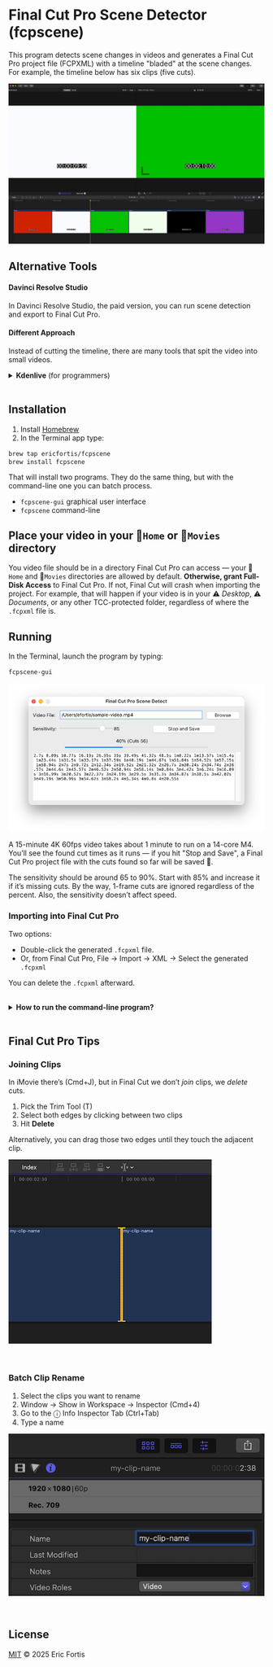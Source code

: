 # Final Cut Pro Scene Detector (fcpscene)

This program detects scene changes in videos and generates a Final Cut Pro
project file (FCPXML) with a timeline "bladed" at the scene changes. For
example, the timeline below has six clips (five cuts).

![](./README-example.jpg)


## Alternative Tools

#### Davinci Resolve Studio
In Davinci Resolve Studio, the paid version, you can run scene detection and export to Final Cut Pro.

#### Different Approach
Instead of cutting the timeline, there are many tools that spit the video into small videos.

<details>
<summary><b>Kdenlive</b> (for programmers)</summary>

**Caveats**: There are many 1-frame off cuts due to rounding errors. Especially in non-integer frame rates such as 29.97
- Drop the video into the Project Bin &rarr; Right-click &rarr; Clip Jobs &rarr; Automatic Scene Split
- Expand the video on the Project Bin &rarr; Select all sequences &rarr; Drop them to the timeline
- File &rarr; OpenTimelineIO Export
- Convert the `.otio` to `.fcpxml` with [this Python adapter](https://github.com/OpenTimelineIO/otio-fcpx-xml-adapter)
</details>

<br>

## Installation

1. Install [Homebrew](https://brew.sh)
2. In the Terminal app type:

```shell
brew tap ericfortis/fcpscene
brew install fcpscene
```

That will install two programs. They do the same thing, but with the
command-line one you can batch process.
- `fcpscene-gui` graphical user interface
- `fcpscene` command-line


## Place your video in your 📂`Home` or 📂`Movies` directory
You video file should be in a directory Final Cut Pro can access &mdash; your
📂`Home` and 📂`Movies` directories are allowed by default. **Otherwise, grant
Full-Disk Access** to Final Cut Pro. If not, Final Cut will crash when importing
the project. For example, that will happen if your video is in your ⚠️
_Desktop_, ⚠️ _Documents_, or any other TCC-protected folder, regardless of
where the `.fcpxml` file is.



## Running
In the Terminal, launch the program by typing:

```shell
fcpscene-gui
```
![](README-gui.png)

A 15-minute 4K 60fps video takes about 1 minute to run on a 14-core M4. You’ll
see the found cut times as it runs &mdash; if you hit "Stop and Save", a Final
Cut Pro project file with the cuts found so far will be saved 💾.

The sensitivity should be around 65 to 90%. Start with 85% and increase it if
it’s missing cuts. By the way, 1-frame cuts are ignored regardless of the
percent. Also, the sensitivity doesn’t affect speed.


### Importing into Final Cut Pro
Two options:

- Double-click the generated `.fcpxml` file.
- Or, from Final Cut Pro, File &rarr; Import &rarr; XML &rarr;  Select the generated `.fcpxml`

You can delete the `.fcpxml` afterward.

<br>



<details>
<summary><strong>How to run the command-line program?</strong></summary>

## Running the command-line</h2>

```shell
fcpscene ~/Movies/my-video.mp4
```

That example generates an `~/Movies/my-video.fcpxml` project.

Tip: If you don’t want to type the video file path, just drag the
file into the Terminal — it will paste the path for you.


### Options
#### Output filename
Default: `<video-dir>/<video-name>.fcpxml` (i.e., in the same directory the video is in)

```shell
fcpscene my-video.mp4 --output my-project.fcpxml
```

#### Sensitivity
Range: 0-100, Default: **85**

This value sets the frame difference percentage used to detect scene changes.

```shell
fcpscene --sensitivity 70 my-video.mp4
```

#### Proxy Width
Default: **320**

Lower values speed up analysis. This sets the temporary width
used to scale down the video during processing. It does **not**
modify your original video, and the proxy version is never saved.

```shell
fcpscene --proxy-width 240 my-video.mp4
```

### Tip: Batch Processing

In the Terminal, you can type a snippet like this to run `fcpscene` on all the
`.mp4` videos in your 📂`~/Movies` directory excluding subdirectories.

```shell
cd ~/Movies
for vid in *.mp4; do
  caffeinate fcpscene "$vid"
done
```

Typing `caffeinate` is optional. It’s a macOS built-in program that prevents the
computer from sleeping while it’s running a task.

Also, keep your computer in a well ventilated area. `fcpscene` uses `ffmpeg`
behind the scenes, which will 🔥 max out your CPU cores.

</details>

<br>


## Final Cut Pro Tips

### Joining Clips
In iMovie there’s (Cmd+J), but in Final Cut we don’t _join_ clips, we _delete_ cuts.

1. Pick the Trim Tool (T)
2. Select both edges by clicking between two clips
3. Hit **Delete**

Alternatively, you can drag those two edges until they touch the adjacent clip.

![](README-tip-fcp-join-clips.png)

<br/>

### Batch Clip Rename
1. Select the clips you want to rename
2. Window &rarr; Show in Workspace &rarr; Inspector (Cmd+4)
3. Go to the ⓘ Info Inspector Tab (Ctrl+Tab)
4. Type a name

![](README-tip-fcp-batch-rename.png)


<br>

## License

[MIT](LICENSE) © 2025 Eric Fortis
